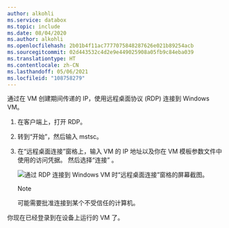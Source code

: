 ```yaml
---
author: alkohli
ms.service: databox
ms.topic: include
ms.date: 08/04/2020
ms.author: alkohli
ms.openlocfilehash: 2b01b4f11ac7777075848287626e021b89254acb
ms.sourcegitcommit: 02d443532c4d2e9e449025908a05fb9c84eba039
ms.translationtype: HT
ms.contentlocale: zh-CN
ms.lasthandoff: 05/06/2021
ms.locfileid: "108758279"
---
```

通过在 VM 创建期间传递的 IP，使用远程桌面协议 (RDP) 连接到 Windows VM。

1. 在客户端上，打开 RDP。 
1. 转到“开始”，然后输入 mstsc。
1. 在“远程桌面连接”窗格上，输入 VM 的 IP 地址以及你在 VM 模板参数文件中使用的访问凭据。 然后选择“连接”  。

   ![通过 RDP 连接到 Windows VM 时“远程桌面连接”窗格的屏幕截图。](media/azure-stack-edge-gateway-connect-vm-windows/connect-vm-rdp-1.png)

   > [!NOTE]
   > 可能需要批准连接到某个不受信任的计算机。 

你现在已经登录到在设备上运行的 VM 了。 
